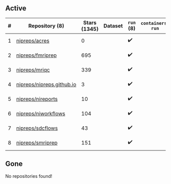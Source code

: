 ## Active
| # | Repository (8) | Stars (1345) | Dataset | `run` (8) | `containers-run` | Last Modified |
| --- | --- | --- | --- | --- | --- | --- |
| 1 | [nipreps/acres](https://github.com/nipreps/acres) | 0 |  | :heavy_check_mark: |  | 2025-10-01 14:14:42+00:00 |
| 2 | [nipreps/fmriprep](https://github.com/nipreps/fmriprep) | 695 |  | :heavy_check_mark: |  | 2025-10-07 00:52:55+00:00 |
| 3 | [nipreps/mriqc](https://github.com/nipreps/mriqc) | 339 |  | :heavy_check_mark: |  | 2025-09-08 09:18:54+00:00 |
| 4 | [nipreps/nipreps.github.io](https://github.com/nipreps/nipreps.github.io) | 3 |  | :heavy_check_mark: |  | 2025-09-22 03:04:14+00:00 |
| 5 | [nipreps/nireports](https://github.com/nipreps/nireports) | 10 |  | :heavy_check_mark: |  | 2025-10-13 21:42:53+00:00 |
| 6 | [nipreps/niworkflows](https://github.com/nipreps/niworkflows) | 104 |  | :heavy_check_mark: |  | 2025-10-06 23:19:11+00:00 |
| 7 | [nipreps/sdcflows](https://github.com/nipreps/sdcflows) | 43 |  | :heavy_check_mark: |  | 2025-10-06 22:39:30+00:00 |
| 8 | [nipreps/smriprep](https://github.com/nipreps/smriprep) | 151 |  | :heavy_check_mark: |  | 2025-10-01 20:13:06+00:00 |

## Gone
No repositories found!
